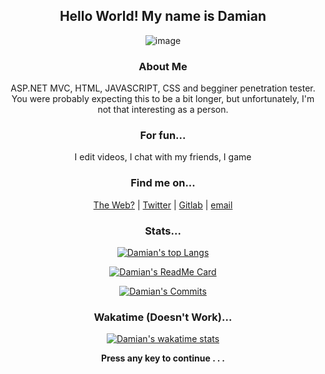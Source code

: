 <div align='center'>
 
## Hello World! My name is Damian

![image](https://user-images.githubusercontent.com/68110106/110680421-429ad480-81e1-11eb-9d39-16b3dad3b023.png)

<!--test test -->
### About Me

ASP.NET MVC, HTML, JAVASCRIPT, CSS and begginer penetration tester. You were probably expecting this to be a bit longer, but unfortunately, I'm not that interesting as a person. 


### For fun...
I edit videos,
I chat with my friends,
I game

### Find me on...

[The Web?](https://dkatsios.ml "dkatsios.ml") | 
 [Twitter](https://twitter.com/damik_raw "@damik_raw") | 
 [Gitlab](https://gitlab.com/dk.raw "@dk.raw") | 
 [email](mailto:hello@dkatsios.tk?subject=Github&body=Dear%20Damian%2C%0D%0A%0D%0AI%20am%20writing%20to%20inform%20%2F%20warn%20%2F%20respond%20%2F%20ask%20you%20about%20.%20.%20. "hello@dkatsios.tk") 
</div>
<div align='center'>
 
### Stats...
 
 [![Damian's top Langs](https://github-readme-stats.vercel.app/api/top-langs/?username=dk-raw&show_icons=true&theme=vue-dark&include_all_commits=true)](https://github.com/anuraghazra/github-readme-stats "Damian's top languages")
 
   [![Damian's ReadMe Card](https://github-readme-stats.vercel.app/api?username=dk-raw&show_icons=true&theme=vue-dark&include_all_commits=true )](https://github.com/anuraghazra/github-readme-stats "Damian's ReadMe")
  
 [![Damian's Commits](https://github-readme-streak-stats.herokuapp.com/?user=dk-raw&show_icons=true&theme=vue-dark&include_all_commits=true)](https://github.com/anuraghazra/github-readme-stats "Damian's commit streak")
   
### Wakatime (Doesn't Work)...
   
   [![Damian's wakatime stats](https://github-readme-stats.vercel.app/api/wakatime?username=dk_raw&show_icons=true&theme=vue-dark&include_all_commits=true)](https://github.com/anuraghazra/github-readme-stats "Damian's WakaTime")

<b align='center'>Press any key to continue . . .</b>

</div>


